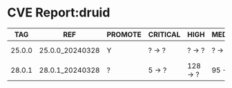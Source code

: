 # CVE Report:druid
|  TAG   |       REF       | PROMOTE | CRITICAL |   HIGH   | MEDIUM  |   LOW   | UNKNOWN |
|--------|-----------------|---------|----------|----------|---------|---------|---------|
| 25.0.0 | 25.0.0_20240328 | Y       | ? -> ?   | ? -> ?   | ? -> ?  | ? -> ?  | ? -> ?  |
| 28.0.1 | 28.0.1_20240328 | ?       | 5 -> ?   | 128 -> ? | 95 -> ? | 30 -> ? | 0 -> ?  |
